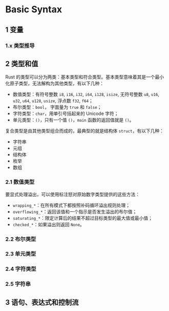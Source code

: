# Basic Syntax

## 1 变量

### 1.x 类型推导

## 2 类型和值

Rust 的类型可以分为两类：基本类型和符合类型。基本类型意味着其是一个最小化原子类型，无法解构为其他类型，有以下几种：

- 数值类型：有符号整数 `i8`, `i16`, `i32`, `i64`, `i128`, `isize`, 无符号整数 `u8`, `u16`, `u32`, `u64`, `u128`, `usize`, 浮点数 `f32`, `f64`；
- 布尔类型：`bool`， 字面量为 `true` 和 `false`；
- 字符类型：`char`，用单引号括起来的 Unicode 字符；
- 单元类型：`()`，只有一个值 `()`，`main` 函数的返回值就是 `()`。

复合类型是由其他类型组合而成的，最典型的就是结构体 `struct`，有以下几种：

- 字符串
- 元组
- 结构体
- 枚举
- 数组

### 2.1 数值类型

要显式处理溢出，可以使用标注怒对原始数字类型提供的这些方法：

- `wrapping_*`：在所有模式下都按照补码循环溢出规则处理；
- `overflowing_*`：返回该值和一个指示是否发生溢出的布尔值；
- `saturating_*`：限定计算后的结果不超过目标类型的最大值或最小值；
- `checked_*`：如果溢出则返回 `None`。

### 2.2 布尔类型

### 2.3 单元类型

### 2.4 字符类型

### 2.5 字符串 

## 3 语句、表达式和控制流